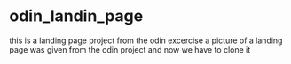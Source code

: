 # odin_landin_page
this is a landing page project from the odin excercise
a picture of a landing page was given from the odin project and now we have to clone it 
